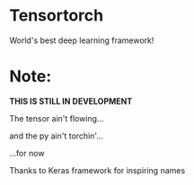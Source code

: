 # Tensortorch

World's best deep learning framework!

# Note:
**THIS IS STILL IN DEVELOPMENT**



The tensor ain't flowing...

and the py ain't torchin'...

...for now

Thanks to Keras framework for inspiring names 

